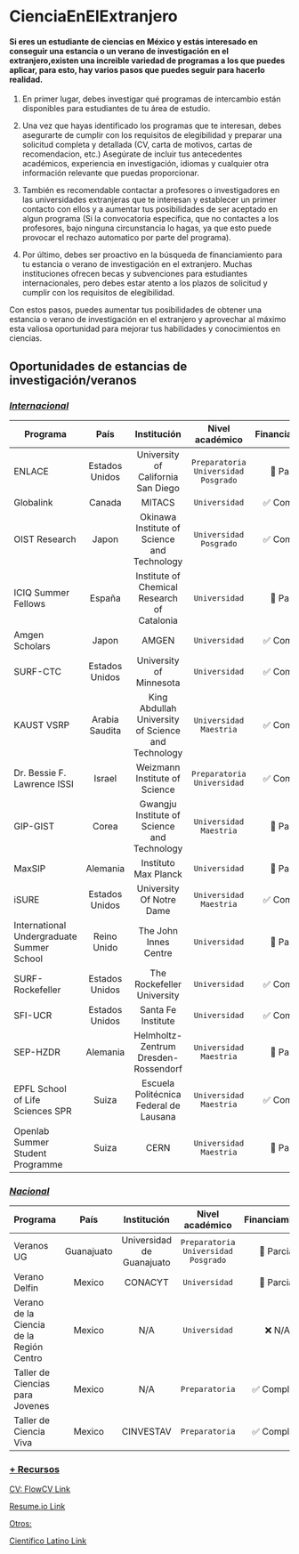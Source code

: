 # CienciaEnElExtranjero

#### Si eres un estudiante de ciencias en México y estás interesado en conseguir una estancia o un verano de investigación en el extranjero,existen una increible variedad de programas a los que puedes aplicar, para esto, hay varios pasos que puedes seguir para hacerlo realidad.

1. En primer lugar, debes investigar qué programas de intercambio están disponibles para estudiantes de tu área de estudio.

2. Una vez que hayas identificado los programas que te interesan, debes asegurarte de cumplir con los requisitos de elegibilidad y preparar una solicitud completa y detallada (CV, carta de motivos, cartas de recomendacion, etc.) Asegúrate de incluir tus antecedentes académicos, experiencia en investigación, idiomas y cualquier otra información relevante que puedas proporcionar.

4. También es recomendable contactar a profesores o investigadores en las universidades extranjeras que te interesan y establecer un primer contacto con ellos y a aumentar tus posibilidades de ser aceptado en algun programa (Si la convocatoria especifica, que no contactes a los profesores, bajo ninguna circunstancia lo hagas, ya que esto puede provocar el rechazo automatico por parte del programa).

5. Por último, debes ser proactivo en la búsqueda de financiamiento para tu estancia o verano de investigación en el extranjero. Muchas instituciones ofrecen becas y subvenciones para estudiantes internacionales, pero debes estar atento a los plazos de solicitud y cumplir con los requisitos de elegibilidad.

Con estos pasos, puedes aumentar tus posibilidades de obtener una estancia o verano de investigación en el extranjero y aprovechar al máximo esta valiosa oportunidad para mejorar tus habilidades y conocimientos en ciencias.

## Oportunidades de estancias de investigación/veranos

### <u> *Internacional* </u>

| Programa      | País           | Institución        | Nivel académico    | Financiamiento | Link            |
| ------------- |:--------------:|:------------------:| :----------------: |:--------------:| --------------: |
| ENLACE        | Estados Unidos | University of California San Diego | `Preparatoria` `Universidad` `Posgrado` | :black_square_button: Parcial | [Link](http://resilientmaterials.ucsd.edu/ENLACE) |
| Globalink     | Canada         | MITACS    | `Universidad`         | :white_check_mark: Completo | [Link](https://www.mitacs.ca/en/programs/globalink) |
| OIST Research | Japon  | Okinawa Institute of Science and Technology   |  `Universidad` `Posgrado` | :white_check_mark: Completo | [Link](https://admissions.oist.jp/oist-research-internship-program-description) |
| ICIQ Summer Fellows | España | Institute of Chemical Research of Catalonia | `Universidad`  | :black_square_button: Parcial | [Link](https://careers.iciq.org/jobs/2557776-iciq-summer-fellowship-program-call-2023) |
| Amgen Scholars| Japon        | AMGEN     |  `Universidad` | :white_check_mark: Completo | [Link](https://amgenscholars.com/) |
| SURF-CTC | Estados Unidos | University of Minnesota | `Universidad`     | :white_check_mark: Completo | [Link](https://cse.umn.edu/ctc/surf) |
| KAUST VSRP | Arabia Saudita | King Abdullah University of Science and Technology | `Universidad` `Maestria` | :white_check_mark: Completo | [Link](https://vsrp.kaust.edu.sa/about-vsrp) |
| Dr. Bessie F. Lawrence ISSI | Israel | Weizmann Institute of Science |  `Preparatoria` `Universidad`  | :white_check_mark: Completo | [Link](https://davidson.weizmann.ac.il/en/programs/issi) |
| GIP-GIST | Corea | Gwangju Institute of Science and Technology | `Universidad` `Maestria`  | :black_square_button: Parcial | [Link](https://ipa.gist.ac.kr/ipa/html/sub03/030102.html) |
| MaxSIP | Alemania | Instituto Max Planck | `Universidad` | :black_square_button: Parcial | [Link](https://imprs-ls.opencampus.net/en/MaxSIP) |
| iSURE | Estados Unidos | University Of Notre Dame | `Universidad` `Maestria`  | :white_check_mark: Completo | [Link](https://ndi-sa.nd.edu/index.cfm?FuseAction=Programs.ViewProgramAngular&id=10096) |
| International Undergraduate Summer School  | Reino Unido | The John Innes Centre | `Universidad` | :black_square_button: Parcial | [Link](https://www.jic.ac.uk/training-careers/summer-schools/international-undergraduate/) |
| SURF-Rockefeller | Estados Unidos | The Rockefeller University | `Universidad` | :white_check_mark: Completo | [Link](https://surfapplication.rockefeller.edu/) |
| SFI-UCR | Estados Unidos | Santa Fe Institute | `Universidad`  | :white_check_mark: Completo | [Link](https://www.santafe.edu/engage/learn/programs/undergraduate-complexity-research) |
| SEP-HZDR | Alemania | Helmholtz-Zentrum Dresden-Rossendorf | `Universidad` `Maestria`  | :black_square_button: Parcial | [Link](https://www.hzdr.de/db/Cms?pNid=2519) |
| EPFL School of Life Sciences SPR | Suiza | Escuela Politécnica Federal de Lausana | `Universidad` `Maestria` | :white_check_mark: Completo | [Link](https://www.epfl.ch/schools/sv/education/summer-research-program/) |
| Openlab Summer Student Programme | Suiza | CERN | `Universidad` `Maestria`  | :black_square_button: Parcial | [Link](https://jobs.smartrecruiters.com/CERN/743999862723511-cern-openlab-summer-student-programme-2023) |


### <u> *Nacional* </u>

| Programa      | País           | Institución        | Nivel académico    | Financiamiento | Link            |
| ------------- |:--------------:|:------------------:| :----------------: |:--------------:| --------------: |
| Veranos UG    | Guanajuato | Universidad de Guanajuato | `Preparatoria` `Universidad` `Posgrado` | :black_square_button: Parcial | [Link](http://resilientmaterials.ucsd.edu/ENLACE) |
| Verano Delfin | Mexico         | CONACYT   | `Universidad`         | :black_square_button: Parcial | [Link](https://www.programadelfin.org.mx/) |
| Verano de la Ciencia de la Región Centro | Mexico         | N/A | `Universidad` | :x: N/A | [Link](https://www.veranoregional.org/) |
| Taller de Ciencias para Jovenes | Mexico | N/A | `Preparatoria` | :white_check_mark: Completo | [Link](https://tallerjovenes.cicese.mx/) |
| Taller de Ciencia Viva | Mexico | CINVESTAV | `Preparatoria` | :white_check_mark: Completo | [Link](https://www.facebook.com/cienciavivairapuato/?locale=es_LA) |



### <u> + Recursos <u> 

CV:
FlowCV [Link](https://flowcv.com)

Resume.io [Link](https://resume.io/)

Otros:

Científico Latino [Link](https://www.cientificolatino.com/)






